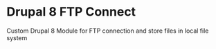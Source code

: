 Drupal 8 FTP Connect
============================

Custom Drupal 8 Module for FTP connection and store files in local file system

